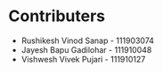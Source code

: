 # Contributers
- Rushikesh Vinod Sanap - 111903074
- Jayesh Bapu Gadilohar - 111910048
- Vishwesh Vivek Pujari - 111910127
